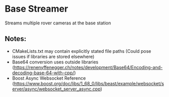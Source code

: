 # Base Streamer
Streams multiple rover cameras at the base station

## Notes:
- CMakeLists.txt may contain explicitly stated file paths (Could pose issues if libraries are stored elsewhere)
- Base64 conversion uses outside libraries (https://renenyffenegger.ch/notes/development/Base64/Encoding-and-decoding-base-64-with-cpp/)
- Boost Async Websocket Reference (https://www.boost.org/doc/libs/1_68_0/libs/beast/example/websocket/server/async/websocket_server_async.cpp)
